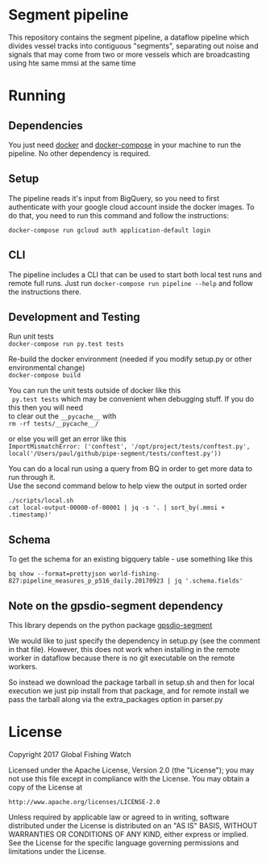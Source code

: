 # Segment pipeline 

This repository contains the segment pipeline, a dataflow pipeline which
 divides vessel tracks into contiguous "segments", separating 
out noise and signals that may come from two or more vessels which are 
broadcasting using hte same mmsi at the same time

# Running

## Dependencies

You just need [docker](https://www.docker.com/) and
[docker-compose](https://docs.docker.com/compose/) in your machine to run the
pipeline. No other dependency is required.

## Setup

The pipeline reads it's input from BigQuery, so you need to first authenticate
with your google cloud account inside the docker images. To do that, you need
to run this command and follow the instructions:

```
docker-compose run gcloud auth application-default login
```

## CLI

The pipeline includes a CLI that can be used to start both local test runs and
remote full runs. Just run `docker-compose run pipeline --help` and follow the
instructions there.

## Development and Testing

Run unit tests  
  `docker-compose run py.test tests`

Re-build the docker environment (needed if you modify setup.py or other environmental change)  
  `docker-compose build`
  
You can run the unit tests outside of docker like this  
  ` py.test tests`
which may be convenient when debugging stuff.  If you do this then you will need  
to clear out the `__pycache__` with  
    `rm -rf tests/__pycache__/`
    
or else you will get an error like this  
`ImportMismatchError: ('conftest', '/opt/project/tests/conftest.py', 
local('/Users/paul/github/pipe-segment/tests/conftest.py'))`

You can do a local run using a query from BQ in order to get more data to run through it.  
Use the second command below to help view the output in sorted order

```console
./scripts/local.sh
cat local-output-00000-of-00001 | jq -s '. | sort_by(.mmsi + .timestamp)'
```

## Schema

To get the schema for an existing bigquery table - use something like this

  `bq show --format=prettyjson world-fishing-827:pipeline_measures_p_p516_daily.20170923 | jq '.schema.fields'`
  
## Note on the gpsdio-segment dependency

This library depends on the python package [gpsdio-segment](https://github.com/SkyTruth/gpsdio-segment)
 
We would like to just specify the dependency in setup.py (see the comment in 
that file). However, this does not work when installing in the remote worker 
in dataflow because there is no git executable on the remote workers.

So instead we download the package tarball in setup.sh and then for local 
execution we just pip install from that package, and for remote install we pass 
the tarball along via the extra_packages option in parser.py
    
# License

Copyright 2017 Global Fishing Watch

Licensed under the Apache License, Version 2.0 (the "License");
you may not use this file except in compliance with the License.
You may obtain a copy of the License at

    http://www.apache.org/licenses/LICENSE-2.0

Unless required by applicable law or agreed to in writing, software
distributed under the License is distributed on an "AS IS" BASIS,
WITHOUT WARRANTIES OR CONDITIONS OF ANY KIND, either express or implied.
See the License for the specific language governing permissions and
limitations under the License.
